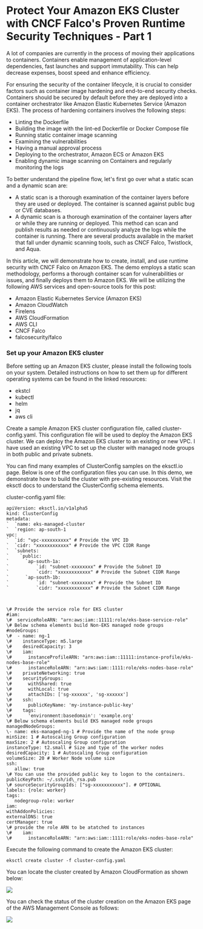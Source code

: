 # Protect Your Amazon EKS Cluster with CNCF Falco's Proven Runtime Security Techniques - Part 1


A lot of companies are currently in the process of moving their applications to containers. Containers enable management of application-level dependencies, fast launches and support immutability. This can help decrease expenses, boost speed and enhance efficiency.

For ensuring the security of the container lifecycle, it is crucial to consider factors such as container image hardening and end-to-end security checks. Containers should be secured by default before they are deployed into a container orchestrator like Amazon Elastic Kubernetes Service (Amazon EKS). The process of hardening containers involves the following steps:

- Linting the Dockerfile
- Building the image with the lint-ed Dockerfile or Docker Compose file
- Running static container image scanning
- Examining the vulnerabilities
- Having a manual approval process
- Deploying to the orchestrator, Amazon ECS or Amazon EKS
- Enabling dynamic image scanning on Containers and regularly monitoring the logs

To better understand the pipeline flow, let's first go over what a static scan and a dynamic scan are:

- A static scan is a thorough examination of the container layers before they are used or deployed. The container is scanned against public bug or CVE databases.
- A dynamic scan is a thorough examination of the container layers after or while they are running or deployed. This method can scan and publish results as needed or continuously analyze the logs while the container is running. There are several products available in the market that fall under dynamic scanning tools, such as CNCF Falco, Twistlock, and Aqua.


In this article, we will demonstrate how to create, install, and use runtime security with CNCF Falco on Amazon EKS. The demo employs a static scan methodology, performs a thorough container scan for vulnerabilities or issues, and finally deploys them to Amazon EKS. We will be utilizing the following AWS services and open-source tools for this post:

- Amazon Elastic Kubernetes Service (Amazon EKS)
- Amazon CloudWatch
- Firelens
- AWS CloudFormation
- AWS CLI
- CNCF Falco
- falcosecurity/falco



### **Set up your Amazon EKS cluster**
Before setting up an Amazon EKS cluster, please install the following tools on your system. Detailed instructions on how to set them up for different operating systems can be found in the linked resources:

- ekstcl
- kubectl
- helm
- jq
- aws cli

Create a sample Amazon EKS cluster configuration file, called cluster-config.yaml. This configuration file will be used to deploy the Amazon EKS cluster. We can deploy the Amazon EKS cluster to an existing or new VPC. I have used an existing VPC to set up the cluster with managed node groups in both public and private subnets.

You can find many examples of ClusterConfig samples on the eksctl.io page. Below is one of the configuration files you can use. In this demo, we demonstrate how to build the cluster with pre-existing resources. Visit the eksctl docs to understand the ClusterConfig schema elements.



cluster-config.yaml file:

    apiVersion: eksctl.io/v1alpha5
    kind: ClusterConfig
    metadata:
    `  `name: eks-managed-cluster
    `  `region: ap-south-1
    vpc:
    `  `id: "vpc-xxxxxxxxxx" # Provide the VPC ID 
    `  `cidr: "xxxxxxxxxxxx" # Provide the VPC CIDR Range
    `  `subnets:
    `    `public:
    `      `ap-south-1a:
    `          `id: "subnet-xxxxxxxx" # Provide the Subnet ID
    `          `cidr: "xxxxxxxxxxxx" # Provide the Subnet CIDR Range
    `      `ap-south-1b:
    `          `id: "subnet-xxxxxxxx" # Provide the Subnet ID
    `          `cidr: "xxxxxxxxxxxx" # Provide the Subnet CIDR Range 

        

    \# Provide the service role for EKS cluster         
    #iam:
    \#  serviceRoleARN: "arn:aws:iam::11111:role/eks-base-service-role"
    \# Below schema elements build Non-EKS managed node groups
    #nodeGroups:
    \#  - name: ng-1
    \#    instanceType: m5.large
    \#    desiredCapacity: 3
    \#    iam:
    \#      instanceProfileARN: "arn:aws:iam::11111:instance-profile/eks-nodes-base-role"
    \#      instanceRoleARN: "arn:aws:iam::1111:role/eks-nodes-base-role"
    \#    privateNetworking: true
    \#    securityGroups:
    \#      withShared: true
    \#      withLocal: true
    \#      attachIDs: ['sg-xxxxxx', 'sg-xxxxxx']
    \#    ssh:
    \#      publicKeyName: 'my-instance-public-key'
    \#    tags:
    \#      'environment:basedomain': 'example.org'
    \# Below schema elements build EKS managed node groups
    managedNodeGroups:
    \- name: eks-managed-ng-1 # Provide the name of the node group
    minSize: 1 # Autoscaling Group configuration
    maxSize: 2 # Autoscaling Group configuration
    instanceType: t2.small # Size and type of the worker nodes
    desiredCapacity: 1 # Autoscaling Group configuration
    volumeSize: 20 # Worker Node volume size
    ssh:
       allow: true
    \# You can use the provided public key to logon to the containers.
    publicKeyPath: ~/.ssh/id\_rsa.pub
    \# sourceSecurityGroupIds: ["sg-xxxxxxxxxxx"]. # OPTIONAL
    labels: {role: worker}
    tags:
       nodegroup-role: worker
    iam:
    withAddonPolicies:
    externalDNS: true
    certManager: true
    \# provide the role ARN to be atatched to instances
    \#    iam:
    \#      instanceRoleARN: "arn:aws:iam::1111:role/eks-nodes-base-role"

Execute the following command to create the Amazon EKS cluster:

    eksctl create cluster -f cluster-config.yaml

You can locate the cluster created by Amazon CloudFormation as shown below:



![](images/image22.png)

You can check the status of the cluster creation on the Amazon EKS page of the AWS Management Console as follows:



![](images/image23.png)



